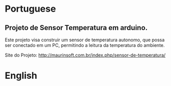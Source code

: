 # Portuguese
## Projeto de Sensor Temperatura em arduino.
Este projeto visa construir um sensor de temperatura autonomo, que possa ser conectado em um PC, permitindo a leitura da temperatura do ambiente.

Site do Projeto:
http://maurinsoft.com.br/index.php/sensor-de-temperatura/

# English


